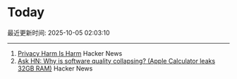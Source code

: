 # Today

最近更新时间: 2025-10-05 02:03:10

--- 
1. [Privacy Harm Is Harm](https://www.eff.org/deeplinks/2025/10/privacy-harm-harm) Hacker News
2. [Ask HN: Why is software quality collapsing? (Apple Calculator leaks 32GB RAM)](https://news.ycombinator.com/item?id=45474346) Hacker News
